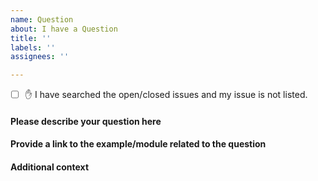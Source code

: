 ```yaml
---
name: Question
about: I have a Question
title: ''
labels: ''
assignees: ''

---
```


- [ ] ✋ I have searched the open/closed issues and my issue is not listed.

#### Please describe your question here

<!-- Provide as much information as possible to explain your question -->

#### Provide a link to the example/module related to the question

<!-- Please provide the link to the example related to this question from this repo -->

#### Additional context

<!-- Add any other context or screenshots about the question here -->

